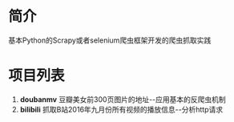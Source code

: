 简介
================
基本Python的Scrapy或者selenium爬虫框架开发的爬虫抓取实践

项目列表
==========

1. **doubanmv** 豆瓣美女前300页图片的地址--应用基本的反爬虫机制
2. **bilibili** 抓取B站2016年九月份所有视频的播放信息--分析http请求